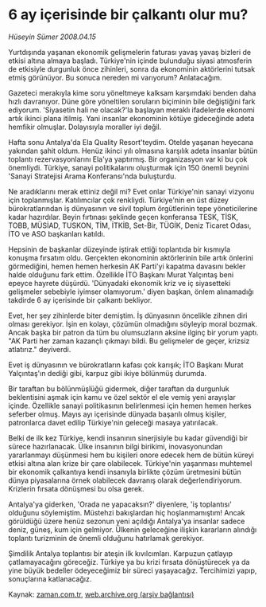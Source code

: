 # 6 ay içerisinde bir çalkantı olur mu?

*Hüseyin Sümer 2008.04.15*

<tr><td class="metin" colspan="2" style="padding-top: 20px; padding-left: 5px; padding-right: 10px;">Yurtdışında yaşanan ekonomik gelişmelerin faturası yavaş yavaş bizleri de etkisi altına almaya başladı. Türkiye'nin içinde bulunduğu siyasi atmosferin de etkisiyle durgunluk önce zihinleri, sonra da ekonominin aktörlerini tutsak etmiş görünüyor. Bu sonuca nereden mi varıyorum? Anlatacağım.</td></tr><tr><td class="metin" colspan="2" style="padding-top: 20px; padding-left: 5px; padding-right: 10px;"><p> Gazeteci merakıyla kime soru yöneltmeye kalksam karşımdaki benden daha hızlı davranıyor. Düne göre yöneltilen soruların biçiminin bile değiştiğini fark ediyorum. 'Siyasetin hali ne olacak?'la başlayan meraklı ifadelerde ekonomi artık ikinci plana itilmiş. Yani insanlar ekonominin kötüye gideceğinde adeta hemfikir olmuşlar. Dolayısıyla moraller iyi değil. 
<p> Hafta sonu Antalya'da Ela Quality Resort'teydim. Otelde yaşanan heyecana yakından şahit oldum. Henüz ikinci yılı olmasına karşılık adeta insanlar bütün toplantı rezervasyonlarını Ela'ya yaptırmış. Bir organizasyon var ki bu çok önemliydi. Türkiye, sanayi politikalarını oluşturmak için 150 önemli beynini 'Sanayi Stratejisi Arama Konferansı'nda buluşturdu.
<p> Ne aradıklarını merak ettiniz değil mi? Evet onlar Türkiye'nin sanayi vizyonu için toplanmışlar. Katılımcılar çok renkliydi. Türkiye'nin en üst düzey bürokratlarından iş dünyasının ve sivil toplum örgütlerinin tepe yöneticilerine kadar hazırdılar. Beyin fırtınası şeklinde geçen konferansa TESK, TİSK, TOBB, MÜSİAD, TUSKON, TİM, İTKİB, Set-Bir, TÜGİK, Deniz Ticaret Odası, İTO ve ASO başkanları katıldı. 
<p> Hepsinin de başkanlar düzeyinde iştirak ettiği toplantıda bir kısmıyla konuşma fırsatım oldu. Gerçekten ekonominin aktörlerinin bile artık önlerini görmediğini, hemen hemen herkesin AK Parti'yi kapatma davasını bekler halde olduğunu fark ettim. Özellikle İTO Başkanı Murat Yalçıntaş beni epeyce hayrete düşürdü. 'Dünyadaki ekonomik kriz ve iç siyasetteki gelişmeler sebebiyle iyimser olamıyorum.' diyen başkan, önlem alınamadığı takdirde 6 ay içerisinde bir çalkantı bekliyor.
<p> Evet, her şey zihinlerde biter demiştim. İş dünyasının öncelikle zihnen diri olması gerekiyor. İşin en kolayı, çözümün olmadığını söyleyip moral bozmak. Ancak başka bir patron da tüm bu olumsuzların aksine ilginç bir yorum yaptı. "AK Parti her zaman kazançlı çıkmayı bildi. Bu gelişmeler de geçer, krizsiz atlatırız." deyiverdi.
<p> Evet iş dünyasının ve bürokratların kafası çok karışık; İTO Başkanı Murat Yalçıntaş'ın dediği gibi, karpuz gibi ikiye bölünmüş durumda. 
<p> Bir taraftan bu bölünmüşlüğü gidermek, diğer taraftan da durgunluk beklentisini aşmak için kamu ve özel sektör el ele vemiş yeni arayışlar içinde. Özellikle sanayi politikasının belirlenmesi için hemen hemen herkes seferber olmuş. Mayıs ayı içerisinde dünyada başarılı olmuş kişiler, patronlarca davet edilip Türkiye'nin geleceği masaya yatırılacak. 
<p> Belki de ilk kez Türkiye, kendi insanının sinerjisiyle bu kadar güvendiği bir sürece hazırlanacak. Ülke insanının bilgi birikimi, inovasyonundan yararlanmayı düşünmesi hem bu kişileri onore edecek hem de bütün küreyi etkisi altına alan krize bir çare olabilecek. Türkiye'nin yaşanması muhtemel bir ekonomik çalkantıya kendi insanıyla birlikte çözüm üretmesini bütün dünya piyasalarına örnek olabilecek davranış olarak değerlendiriyorum. Krizlerin fırsata dönüşmesi bu olsa gerek. 
<p> Antalya'ya giderken, 'Orada ne yapacaksın?' diyenlere, 'iş toplantısı' olduğunu söylemiştim. Müstehzi bakışlardan hiç hoşlanmamıştım! Ancak görüldüğü üzere henüz sezonun yeni açıldığı Antalya'ya insanlar sadece deniz, güneş, kum için gelmiyor. Ülkenin geleceğine ilişkin kararların alındığı toplantı turizminin de önemli olduğunu hatırlamak gerekiyor. 
<p> Şimdilik Antalya toplantısı bir ateşin ilk kıvılcımları. Karpuzun çatlayıp çatlamayacağını göreceğiz. Türkiye ya bu krizi fırsata dönüştürecek ya da yine büyük bedeller ödeyeceğimiz bir süreci yaşayacağız. Tercihimizi yapıp, sonuçlarına katlanacağız. <br/></p></p></p></p></p></p></p></p></p></p></td></tr>

Kaynak: [zaman.com.tr](http://zaman.com.tr/yazar.do?yazino=677230), [web.archive.org (arşiv bağlantısı)](http://web.archive.org/web/20080503061913/http://www.zaman.com.tr:80/yazar.do?yazino=677230)
